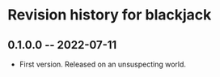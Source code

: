 # Revision history for blackjack

## 0.1.0.0 -- 2022-07-11

* First version. Released on an unsuspecting world.
